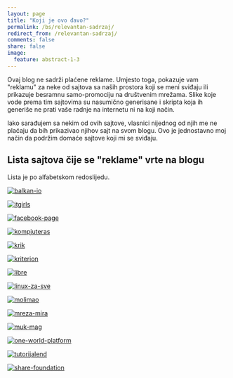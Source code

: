 ```yaml
---
layout: page
title: "Koji je ovo đavo?"
permalink: /bs/relevantan-sadrzaj/
redirect_from: /relevantan-sadrzaj/
comments: false
share: false
image:
  feature: abstract-1-3
---
```


Ovaj blog ne sadrži plaćene reklame. Umjesto toga, pokazuje vam "reklamu" za neke od sajtova sa naših prostora koji se meni sviđaju ili prikazuje besramnu samo-promociju na društvenim mrežama. Slike koje vode prema tim sajtovima su nasumično generisane i skripta koja ih generiše ne prati vaše radnje na internetu ni na koji način.

Iako sarađujem sa nekim od ovih sajtove, vlasnici nijednog od njih me ne plaćaju da bih prikazivao njihov sajt na svom blogu. Ovo je jednostavno moj način da podržim domaće sajtove koji mi se sviđaju.

## Lista sajtova čije se "reklame" vrte na blogu

Lista je po alfabetskom redoslijedu.

[![balkan-io](../images/relevant-bhs/balkan-io.png)](https://forum.balkan.io)

[![itgirls](../images/relevant-bhs/itgirls.png)](http://itgirls.ba/)

[![facebook-page](../images/relevant-bhs/facebook-page.png)](https://www.facebook.com/aleksandar.todorovic.r3bl/)

[![kompjuteras](../images/relevant-bhs/kompjuteras.png)](http://kompjuteras.com/)

[![krik](../images/relevant-bhs/krik.png)](https://www.krik.rs/)

[![kriterion](../images/relevant-bhs/kriterion.png)](http://kriterion.ba/)

[![libre](../images/relevant-bhs/libre.png)](https://libre.lugons.org/)

[![linux-za-sve](../images/relevant-bhs/linux-za-sve.png)](http://www.linuxzasve.com/)

[![molimao](../images/relevant-bhs/molimao.png)](http://molimaoizm.com/)

[![mreza-mira](../images/relevant-bhs/mreza-mira.png)](http://www.mreza-mira.net/)

[![muk-mag](../images/relevant-bhs/muk-mag.png)](http://mukmag.com/)

[![one-world-platform](../images/relevant-bhs/one-world-platform.png)](http://oneworldplatform.net/)

[![tutorijalend](../images/relevant-bhs/tutorijalend.png)](http://tutorijalend.com/)

[![share-foundation](../images/relevant-bhs/share-foundation.png)](http://www.shareconference.net/sh)
